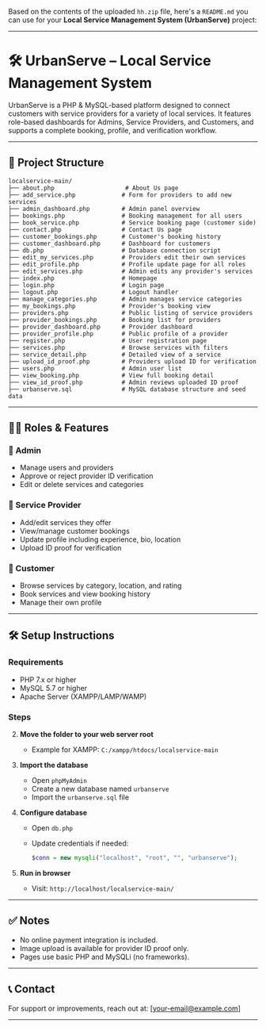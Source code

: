 Based on the contents of the uploaded `hh.zip` file, here's a `README.md` you can use for your **Local Service Management System (UrbanServe)** project:

---

# 🛠 UrbanServe – Local Service Management System

UrbanServe is a PHP & MySQL-based platform designed to connect customers with service providers for a variety of local services. It features role-based dashboards for Admins, Service Providers, and Customers, and supports a complete booking, profile, and verification workflow.

---

## 📁 Project Structure

```
localservice-main/
├── about.php                    # About Us page
├── add_service.php             # Form for providers to add new services
├── admin_dashboard.php         # Admin panel overview
├── bookings.php                # Booking management for all users
├── book_service.php            # Service booking page (customer side)
├── contact.php                 # Contact Us page
├── customer_bookings.php       # Customer's booking history
├── customer_dashboard.php      # Dashboard for customers
├── db.php                      # Database connection script
├── edit_my_services.php        # Providers edit their own services
├── edit_profile.php            # Profile update page for all roles
├── edit_services.php           # Admin edits any provider's services
├── index.php                   # Homepage
├── login.php                   # Login page
├── logout.php                  # Logout handler
├── manage_categories.php       # Admin manages service categories
├── my_bookings.php             # Provider's booking view
├── providers.php               # Public listing of service providers
├── provider_bookings.php       # Booking list for providers
├── provider_dashboard.php      # Provider dashboard
├── provider_profile.php        # Public profile of a provider
├── register.php                # User registration page
├── services.php                # Browse services with filters
├── service_detail.php          # Detailed view of a service
├── upload_id_proof.php         # Providers upload ID for verification
├── users.php                   # Admin user list
├── view_booking.php            # View full booking detail
├── view_id_proof.php           # Admin reviews uploaded ID proof
├── urbanserve.sql              # MySQL database structure and seed data
```

---

## 🧑‍💼 Roles & Features

### 👤 Admin

* Manage users and providers
* Approve or reject provider ID verification
* Edit or delete services and categories

### 🧰 Service Provider

* Add/edit services they offer
* View/manage customer bookings
* Update profile including experience, bio, location
* Upload ID proof for verification

### 🧍 Customer

* Browse services by category, location, and rating
* Book services and view booking history
* Manage their own profile

---

## 🛠 Setup Instructions

### Requirements

* PHP 7.x or higher
* MySQL 5.7 or higher
* Apache Server (XAMPP/LAMP/WAMP)

### Steps

2. **Move the folder to your web server root**

   * Example for XAMPP: `C:/xampp/htdocs/localservice-main`

3. **Import the database**

   * Open `phpMyAdmin`
   * Create a new database named `urbanserve`
   * Import the `urbanserve.sql` file

4. **Configure database**

   * Open `db.php`
   * Update credentials if needed:

     ```php
     $conn = new mysqli("localhost", "root", "", "urbanserve");
     ```

5. **Run in browser**

   * Visit: `http://localhost/localservice-main/`

---

## ✅ Notes

* No online payment integration is included.
* Image upload is available for provider ID proof only.
* Pages use basic PHP and MySQLi (no frameworks).

---

## 📞 Contact

For support or improvements, reach out at: \[[your-email@example.com](mailto:your-email@example.com)]

---
